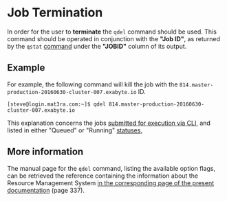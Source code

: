 # Job Termination

In order for the user to **terminate** the `qdel` command should be used. This command should be operated in conjunction with the **"Job ID"**, as returned by the `qstat` [command](check-status.md) under the **"JOBID"** column of its output. 

## Example

For example, the following command will kill the job with the `814.master-production-20160630-cluster-007.exabyte.io` ID.

```
[steve@login.mat3ra.com:~]$ qdel 814.master-production-20160630-cluster-007.exabyte.io
```

This explanation concerns the jobs [submitted for execution via CLI](../overview.md), and listed in either "Queued" or "Running" [statuses](check-status.md),

## More information

The manual page for the `qdel` command, listing the available option flags, can be retrieved the reference containing the information about the Resource Management System [in the corresponding page of the present documentation](../../infrastructure/resource/overview.md#links) (page 337).
